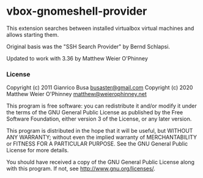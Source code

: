 vbox-gnomeshell-provider
========================

This extension searches between installed virtualbox virtual machines and allows
starting them.

Original basis was the "SSH Search Provider" by Bernd Schlapsi.

Updated to work with 3.36 by Matthew Weier O'Phinney

### License
Copyright (c) 2011 Gianrico Busa <busaster@gmail.com>
Copyright (c) 2020 Matthew Weier O'Phinney <matthew@weierophinney.net>

This program is free software: you can redistribute it and/or modify
it under the terms of the GNU General Public License as published by
the Free Software Foundation, either version 3 of the License, or
any later version.

This program is distributed in the hope that it will be useful,
but WITHOUT ANY WARRANTY; without even the implied warranty of
MERCHANTABILITY or FITNESS FOR A PARTICULAR PURPOSE.  See the
GNU General Public License for more details.

You should have received a copy of the GNU General Public License
along with this program.  If not, see <http://www.gnu.org/licenses/>.
